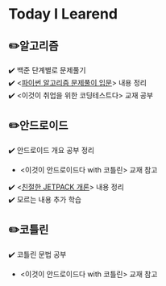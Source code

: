 # Today I Learend <br/>

## ✏️알고리즘
✔️ 백준 단계별로 문제풀기<br/>
✔️ <[파이썬 알고리즘 문제풀이 입문](https://www.inflearn.com/course/%ED%8C%8C%EC%9D%B4%EC%8D%AC-%EC%95%8C%EA%B3%A0%EB%A6%AC%EC%A6%98-%EB%AC%B8%EC%A0%9C%ED%92%80%EC%9D%B4-%EC%BD%94%EB%94%A9%ED%85%8C%EC%8A%A4%ED%8A%B8/dashboard)> 내용 정리 <br/>
✔️ <이것이 취업을 위한 코딩테스트다> 교재 공부<br/>

## ✏️안드로이드
✔️ 안드로이드 개요 공부 정리
  - <이것이 안드로이드다 with 코틀린> 교재 참고<br/>

✔️ <[친절한 JETPACK 개론](https://www.inflearn.com/course/%EC%B9%9C%EC%A0%88%ED%95%9C-jetpack-1/dashboard)> 내용 정리 <br/>
✔️ 모르는 내용 추가 학습

## ✏️코틀린
✔️ 코틀린 문법 공부
  - <이것이 안드로이드다 with 코틀린> 교재 참고<br/>
